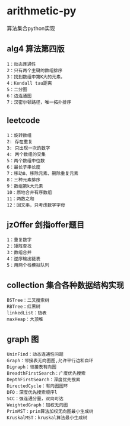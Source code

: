 # arithmetic-py
算法集合python实现

## alg4 算法第四版
    1：动态连通性
    2：只有两个主键的数组排序
    3：找到数组中第K大的元素。
    4：Kendall tau距离
    5：二分图
    6：边连通图
    7：汉密尔顿路径，唯一拓扑排序

## leetcode
    1：旋转数组
    2: 存在重复
    3: 只出现一次的数字
    4: 两个数组的交集
    5：两个数组中位数
    6：最长子串长度
    7：移动0、移除元素、删除重复元素
    8：三种元素排序
    9：数组第k大元素
    10：原地合并有序数组
    11：两数之和
    12：回文串，只考虑数字字母

## jzOffer 剑指offer题目
    1：重复数字
    2：矩阵查找
    3：数组合并
    4：逆序输出链表
    5：用两个栈模拟队列

## collection 集合各种数据结构实现
    BSTree：二叉搜索树
    RBTree：红黑树
    linkedList：链表
    maxHeap：大顶堆

## graph 图
    UninFind：动态连通性问题
    Graph：邻接表无向图图,允许平行边和自环
    Digraph：领接表有向图
    BreadthFirstSearch：广度优先搜索
    DepthFirstSearch：深度优先搜索
    DirectedCycle：有向图图环
    DFO：深度优先搜索顺序l
    SCC：强连通分量，双向可达
    WeightedGraph：加权无向图
    PrimMST：prim算法加权无向图最小生成树
    KruskalMST：kruskal算法最小生成树
